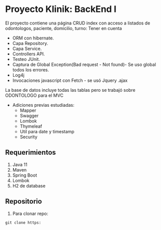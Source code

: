 # Proyecto Klinik: BackEnd I

El proyecto contiene una página CRUD index con acceso a listados de odontologos, paciente, domicilio, turno:
Tener en cuenta
- ORM con hibernate.
- Capa Repository.
- Capa Service.
- Controllers API.
- Testeo JUnit.
- Captura de Global Exception(Bad request - Not found)- Se uso global todos los errores.
- Log4j
- Invocaciones javascript con Fetch - se usó Jquery .ajax 

La base de datos incluye todas las tablas pero se trabajó sobre ODONTOLOGO para el MVC


- Adiciones previas estudiadas: 
   - Mapper
   - Swagger
   - Lombok
   - Thymeleaf
   - Util para date y timestamp
   - Security 

## Requerimientos
1) Java 11
2) Maven 
3) Spring Boot 
4) Lombok
5) H2 de database 


## Repositorio 
1) Para clonar repo:
```
git clone https: 
```
